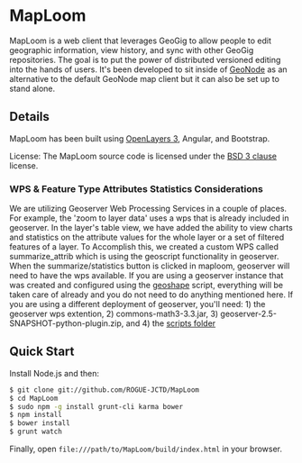 MapLoom
============

MapLoom is a web client that leverages GeoGig to allow people to edit geographic information, view history, and sync with other GeoGig repositories.  The goal is to put the power of distributed versioned editing into the hands of users.  It's been developed to sit inside of [GeoNode](http://geonode.org) as an alternative to the default GeoNode map client but it can also be set up to stand alone.

## Details

MapLoom has been built using [OpenLayers 3](http://ol3js.org), Angular, and Bootstrap.  

License: The MapLoom source code is licensed under the [BSD 3 clause](http://opensource.org/licenses/BSD-3-Clause) license. 

### WPS & Feature Type Attributes Statistics Considerations
We are utilizing Geoserver Web Processing Services in a couple of places. For example, the 'zoom to layer data' uses a wps that is already included in geoserver. In the layer's table view, we have added the ability to view charts and statistics on the attribute values for the whole layer or a set of filtered features of a layer. To Accomplish this, we created a custom WPS called summarize_attrib which is using the geoscript functionality in geoserver. When the summarize/statistics button is clicked in maploom, geoserver will need to have the wps available. If you are using a geoserver instance that was created and configured using the [geoshape](http://www.geoshape.org) script, everything will be taken care of already and you do not need to do anything mentioned here. If you are using a different deployment of geoserver, you'll need: 1) the geoserver wps extention, 2) commons-math3-3.3.jar, 3) geoserver-2.5-SNAPSHOT-python-plugin.zip, and 4) the [scripts folder](https://github.com/ROGUE-JCTD/geoserver_data/blob/master/scripts)

## Quick Start

Install Node.js and then:

```sh
$ git clone git://github.com/ROGUE-JCTD/MapLoom
$ cd MapLoom
$ sudo npm -g install grunt-cli karma bower
$ npm install
$ bower install
$ grunt watch
```

Finally, open `file:///path/to/MapLoom/build/index.html` in your browser.
